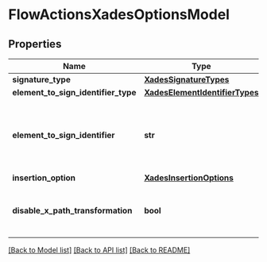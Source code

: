 # FlowActionsXadesOptionsModel

## Properties
Name | Type | Description | Notes
------------ | ------------- | ------------- | -------------
**signature_type** | [**XadesSignatureTypes**](XadesSignatureTypes.md) |  | [optional] 
**element_to_sign_identifier_type** | [**XadesElementIdentifierTypes**](XadesElementIdentifierTypes.md) |  | [optional] 
**element_to_sign_identifier** | **str** | A string used to identify the element that should be signed.  If the Lacuna.Signer.Api.FlowActions.XadesOptionsModel.ElementToSignIdentifierType is Lacuna.Signer.Api.XadesElementIdentifierTypes.Id, this string is the Id of the element to be signed.  If the Lacuna.Signer.Api.FlowActions.XadesOptionsModel.ElementToSignIdentifierType is Lacuna.Signer.Api.XadesElementIdentifierTypes.XPath, this string is the XPath to the element to be signed. | [optional] 
**insertion_option** | [**XadesInsertionOptions**](XadesInsertionOptions.md) |  | [optional] 
**disable_x_path_transformation** | **bool** | By default the XPath transformation is applied in all XAdES signatures. You can set a flow action to not apply the transformation by setting this option to true.  WARNING: If you disable the XPath transformation the signatures might be considered invalid in some validators if the same XML element is signed multiple times. | [optional] 

[[Back to Model list]](../README.md#documentation-for-models) [[Back to API list]](../README.md#documentation-for-api-endpoints) [[Back to README]](../README.md)

